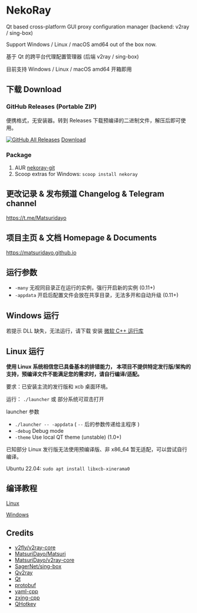# NekoRay

Qt based cross-platform GUI proxy configuration manager (backend: v2ray / sing-box)

Support Windows / Linux / macOS amd64 out of the box now.

基于 Qt 的跨平台代理配置管理器 (后端 v2ray / sing-box)

目前支持 Windows / Linux / macOS amd64 开箱即用

## 下载 Download

### GitHub Releases (Portable ZIP)

便携格式，无安装器。转到 Releases 下载预编译的二进制文件，解压后即可使用。

[![GitHub All Releases](https://img.shields.io/github/downloads/Matsuridayo/nekoray/total?label=downloads-total&logo=github&style=flat-square)](https://github.com/Matsuridayo/nekoray/releases) [Download](https://github.com/Matsuridayo/nekoray/releases)

### Package

1. AUR [nekoray-git](https://aur.archlinux.org/packages/nekoray-git)
2. Scoop extras for Windows: `scoop install nekoray`

## 更改记录 & 发布频道 Changelog & Telegram channel

https://t.me/Matsuridayo

## 项目主页 & 文档 Homepage & Documents

https://matsuridayo.github.io

## 运行参数

- `-many` 无视同目录正在运行的实例，强行开启新的实例 (0.11+)
- `-appdata` 开启后配置文件会放在共享目录，无法多开和自动升级 (0.11+)

## Windows 运行

若提示 DLL 缺失，无法运行，请下载 安装 [微软 C++ 运行库](https://aka.ms/vs/17/release/vc_redist.x64.exe)

## Linux 运行

**使用 Linux 系统相信您已具备基本的排错能力，
本项目不提供特定发行版/架构的支持，预编译文件不能满足您的需求时，请自行编译/适配。**

要求：已安装主流的发行版和 xcb 桌面环境。

运行： `./launcher` 或 部分系统可双击打开

launcher 参数

* `./launcher -- -appdata` ( `--` 后的参数传递给主程序 )
* `-debug` Debug mode
* `-theme` Use local QT theme (unstable) (1.0+)

已知部分 Linux 发行版无法使用预编译版、非 x86_64 暂无适配，可以尝试自行编译。

Ubuntu 22.04: `sudo apt install libxcb-xinerama0`

## 编译教程

[Linux](examples/docs/Build_Linux.md)

[Windows](examples/docs/Build_Windows.md)

## Credits

- [v2fly/v2ray-core](https://github.com/v2fly/v2ray-core)
- [MatsuriDayo/Matsuri](https://github.com/MatsuriDayo/Matsuri)
- [MatsuriDayo/v2ray-core](https://github.com/MatsuriDayo/v2ray-core)
- [SagerNet/sing-box](https://github.com/SagerNet/sing-box)
- [Qv2ray](https://github.com/Qv2ray/Qv2ray)
- [Qt](https://www.qt.io/)
- [protobuf](https://github.com/protocolbuffers/protobuf)
- [yaml-cpp](https://github.com/jbeder/yaml-cpp)
- [zxing-cpp](https://github.com/nu-book/zxing-cpp)
- [QHotkey](https://github.com/Skycoder42/QHotkey)
